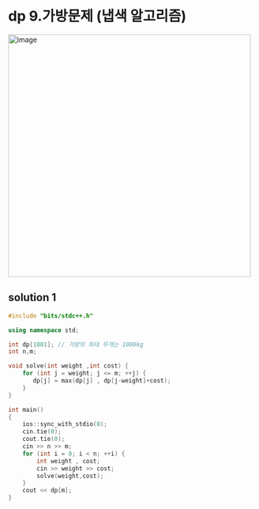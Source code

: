 ﻿# dp 9.가방문제 (냅색 알고리즘)

<img width="491" alt="image" src="https://user-images.githubusercontent.com/66653324/200231695-9e3fb950-c89e-4dc1-b318-76b811b3d23f.png">

## solution 1
```c++
#include "bits/stdc++.h"

using namespace std;

int dp[1001]; // 가방의 최대 무개는 1000kg
int n,m;

void solve(int weight ,int cost) {
    for (int j = weight; j <= m; ++j) {
       dp[j] = max(dp[j] , dp[j-weight]+cost);
    }
}

int main()
{
    ios::sync_with_stdio(0);
    cin.tie(0);
    cout.tie(0);
    cin >> n >> m;
    for (int i = 0; i < n; ++i) {
        int weight , cost;
        cin >> weight >> cost;
        solve(weight,cost);
    }
    cout << dp[m];
}
```